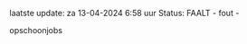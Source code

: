 laatste update: 
za 13-04-2024  6:58   uur 
Status: FAALT - fout - 
<div class="service R">opschoonjobs</div>